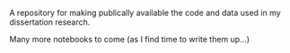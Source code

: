 A repository for making publically available the code and data used in my dissertation research.

Many more notebooks to come (as I find time to write them up...)
